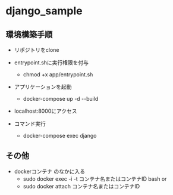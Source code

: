 # django_sample

## 環境構築手順
* リポジトリをclone
* entrypoint.shに実行権限を付与
  * chmod +x app/entrypoint.sh
* アプリケーションを起動
  * docker-compose up -d --build
* localhost:8000にアクセス

* コマンド実行
  * docker-compose exec django <command you want to do>
  
## その他
* dockerコンテナ のなかに入る
  * sudo docker exec -i -t コンテナ名またはコンテナID bash
  or
  * sudo docker attach コンテナ名またはコンテナID
